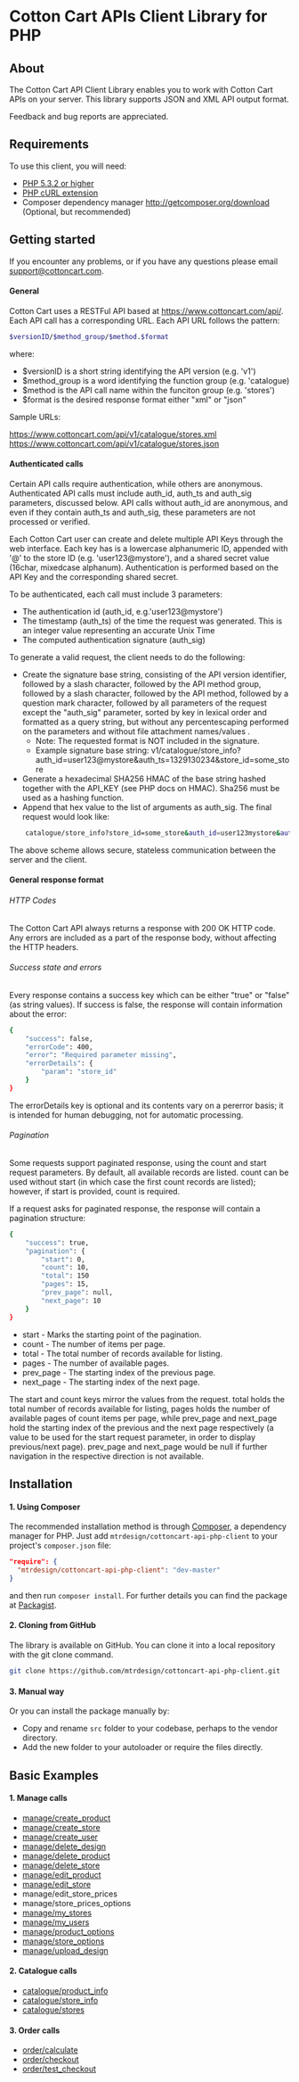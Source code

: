 # Cotton Cart APIs Client Library for PHP #

## About ##
The Cotton Cart API Client Library enables you to work with Cotton Cart APIs on your server. This library supports JSON and XML API output format.

Feedback and bug reports are appreciated.

## Requirements ##
To use this client, you will need:

  * [PHP 5.3.2 or higher](http://www.php.net/)
  * [PHP cURL extension](http://php.net/manual/en/book.curl.php)
  * Composer dependency manager <http://getcomposer.org/download> (Optional, but recommended)
  
## Getting started ##
If you encounter any problems, or if you have any questions please email [support@cottoncart.com](mailto:support@cottoncart.com).

#### General #### 
Cotton Cart uses a RESTFul API based at https://www.cottoncart.com/api/. Each API call has a corresponding URL. Each API URL follows the pattern:

```sh
$versionID/$method_group/$method.$format
```

where:

  * $versionID is a short string identifying the API version (e.g. 'v1')
  * $method_group is a word identifying the function group (e.g. 'catalogue)
  * $method is the API call name within the funciton group (e.g. 'stores')
  * $format is the desired response format either "xml" or "json"

Sample URLs:

https://www.cottoncart.com/api/v1/catalogue/stores.xml
https://www.cottoncart.com/api/v1/catalogue/stores.json

#### Authenticated calls #### 
Certain API calls require authentication, while others are anonymous. Authenticated API calls must include auth_id, auth_ts and auth_sig parameters, discussed below. API calls without auth_id are anonymous, and even if they contain auth_ts and auth_sig, these parameters are not processed or verified.

Each Cotton Cart user can create and delete multiple API Keys through the web interface. Each key has is a lowercase alphanumeric ID, appended with '@' to the store ID (e.g. 'user123@mystore'), and a shared secret value (16char, mixedcase alphanum). Authentication is performed based on the API Key and the corresponding shared secret.

To be authenticated, each call must include 3 parameters:

  * The authentication id (auth_id, e.g.'user123@mystore')
  * The timestamp (auth_ts) of the time the request was generated. This is an integer value representing an accurate Unix Time
  * The computed authentication signature (auth_sig)

To generate a valid request, the client needs to do the following:

  * Create the signature base string, consisting of the API version identifier, followed by a slash character, followed by the API method group, followed by a slash character, followed by the API method, followed by a question mark character, followed by all parameters of the request except the "auth_sig" parameter, sorted by key in lexical order and formatted as a query string, but without any percentescaping performed on the parameters and without file attachment names/values .
    * Note: The requested format is NOT included in the signature.
    * Example signature base string: v1/catalogue/store_info?auth_id=user123@mystore&auth_ts=1329130234&store_id=some_store
  * Generate a hexadecimal SHA256 HMAC of the base string hashed together with the API_KEY (see PHP docs on HMAC). Sha256 must be used as a hashing function.
  * Append that hex value to the list of arguments as auth_sig. The final request would look like:

```sh
    catalogue/store_info?store_id=some_store&auth_id=user123mystore&auth_ts=1329130234
```

The above scheme allows secure, stateless communication between the server and the client.

#### General response format #### 

###### HTTP Codes ######

The Cotton Cart API always returns a response with 200 OK HTTP code. Any errors are included as a part of the response body, without affecting the HTTP headers.

###### Success state and errors ######

Every response contains a success key which can be either "true" or "false" (as string values). If success is false, the response will contain information about the error:

```sh
{
	"success": false,
	"errorCode": 400,
	"error": "Required parameter missing",
	"errorDetails": {
		"param": "store_id"
	}
}
```

The errorDetails key is optional and its contents vary on a pererror basis; it is intended for human debugging, not for automatic processing.

###### Pagination ######

Some requests support paginated response, using the count and start request parameters. By default, all available records are listed. count can be used without start (in which case the first count records are listed); however, if start is provided, count is required.

If a request asks for paginated response, the response will contain a pagination structure:

```sh
{
	"success": true,
	"pagination": {
		"start": 0,
		"count": 10,
		"total": 150
		"pages": 15,
		"prev_page": null,
		"next_page": 10
	}
}
```

  * start - Marks the starting point of the pagination.
  * count - The number of items per page.
  * total - The total number of records available for listing.
  * pages - The number of available pages.
  * prev_page - The starting index of the previous page.
  * next_page - The starting index of the next page.

The start and count keys mirror the values from the request. total holds the total number of records available for listing, pages holds the number of available pages of count items per page, while prev_page and next_page hold the starting index of the previous and the next page respectively (a value to be used for the start request parameter, in order to display previous/next page). prev_page and next_page would be null if further navigation in the respective direction is not available. 

## Installation ##

#### 1. Using Composer ####

The recommended installation method is through <a href="http://getcomposer.org/">Composer</a>, a dependency manager for PHP. Just add <code>mtrdesign/cottoncart-api-php-client</code> to your project's <code>composer.json</code> file:

```json
"require": {
  "mtrdesign/cottoncart-api-php-client": "dev-master"
}
```  

and then run <code>composer install</code>. For further details you can find the package at <a href="https://packagist.org/packages/mtrdesign/cottoncart-api-php-client">Packagist</a>. 

#### 2. Cloning from GitHub ####

The library is available on GitHub. You can clone it into a local repository with the git clone command.

```sh
git clone https://github.com/mtrdesign/cottoncart-api-php-client.git
```

#### 3. Manual way  ####

Or you can install the package manually by:

- Copy and rename <code>src</code> folder to your codebase, perhaps to the vendor directory.
- Add the new folder to your autoloader or require the files directly.

## Basic Examples ##

#### 1. Manage calls ####

  * [manage/create_product](examples/manage/create_product.php)
  * [manage/create_store](examples/manage/create_store.php)
  * [manage/create_user](examples/manage/create_user.php)
  * [manage/delete_design](examples/manage/delete_design.php)
  * [manage/delete_product](examples/manage/delete_product.php)
  * [manage/delete_store](examples/manage/delete_store.php)
  * [manage/edit_product](examples/manage/edit_product.php)
  * [manage/edit_store](examples/manage/edit_store.php)
  * manage/edit_store_prices
  * manage/store_prices_options
  * [manage/my_stores](examples/manage/my_stores.php)
  * [manage/my_users](examples/manage/my_users.php)
  * [manage/product_options](examples/manage/product_options.php)
  * [manage/store_options](examples/manage/store_options.php)
  * [manage/upload_design](examples/manage/upload_design.php)

#### 2. Catalogue calls ####

  * [catalogue/product_info](examples/catalogue/product_info.php)
  * [catalogue/store_info](examples/catalogue/store_info.php)
  * [catalogue/stores](examples/catalogue/stores.php)

#### 3. Order calls ####

  * [order/calculate](examples/order/calculate.php)
  * [order/checkout](examples/order/checkout.php)
  * [order/test_checkout](examples/order/test_checkout.php)